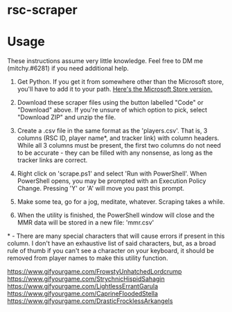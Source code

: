 # rsc-scraper

# Usage

These instructions assume very little knowledge. Feel free to DM me (mitchy.#6281) if you need additional help.

1. Get Python. If you get it from somewhere other than the Microsoft store, you'll have to add it to your path. [Here's the Microsoft Store version.](https://www.microsoft.com/store/productId/9NJ46SX7X90P)

2. Download these scraper files using the button labelled "Code" or "Download" above. If you're unsure of which option to pick, select "Download ZIP" and unzip the file.

3. Create a .csv file in the same format as the 'players.csv'. That is, 3 columns (RSC ID, player name*, and tracker link) with column headers. While all 3 columns must be present, the first two columns do not need to be accurate - they can be filled with any nonsense, as long as the tracker links are correct.

4. Right click on 'scrape.ps1' and select 'Run with PowerShell'. When PowerShell opens, you may be prompted with an Execution Policy Change. Pressing 'Y' or 'A' will move you past this prompt.

5. Make some tea, go for a jog, meditate, whatever. Scraping takes a while.

6. When the utility is finished, the PowerShell window will close and the MMR data will be stored in a new file: 'mmr.csv'

\* - There are many special characters that will cause errors if present in this column. I don't have an exhaustive list of said characters, but, as a broad rule of thumb if you can't see a character on your keyboard, it should be removed from player names to make this utility function. 


https://www.gifyourgame.com/FrowstyUnhatchedLordcrump
https://www.gifyourgame.com/StrychnicHispidSahagin
https://www.gifyourgame.com/LightlessErrantGarula
https://www.gifyourgame.com/CaprineFloodedStella
https://www.gifyourgame.com/DrasticFrocklessArkangels
